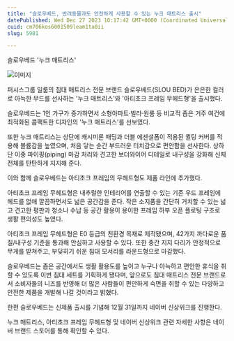 ```yaml
---
title: "슬로우베드, 반려동물과도 안전하게 사용할 수 있는 누크 매트리스 출시"
datePublished: Wed Dec 27 2023 10:17:42 GMT+0000 (Coordinated Universal Time)
cuid: cm706kos6001509leam1ta0ii
slug: 5981

---
```



슬로우베드 '누크 매트리스'

![이미지](https://cdn.hashnode.com/res/hashnode/image/upload/v1739260128079/2adcc029-0b4f-45a6-9ec9-fefb5b01e10a.jpeg)

퍼시스그룹 일룸의 침대 매트리스 전문 브랜드 슬로우베드(SLOU BED)가 은은한 컬러로 아늑한 무드를 선사하는 '누크 매트리스'와 '아티초크 프레임 무헤드형'을 출시했다.

슬로우베드는 1인 가구가 증가하면서 소형아파트·빌라·원룸 등 비교적 좁은 거주 여건에 최적화된 콤팩트한 디자인의 '누크 매트리스'를 선보였다.

또한 누크 매트리스는 상단에 캐시미론 패딩과 더블 에센셜폼이 적용된 퀼팅 커버를 적용해 볼륨감을 높였으며, 처음 닿는 순간 부드러운 터치감으로 편안함을 선사한다. 상하단 이중 파이핑(piping) 마감 처리와 견고한 보더와이어 디테일로 내구성을 강화해 신체 전체를 탄탄하게 지지해 준다.

이와 함께 슬로우베드는 아티초크 프레임의 무헤드형도 제품 라인에 추가했다.

아티초크 프레임 무헤드형은 내추럴한 인테리어를 연출할 수 있는 기존 우드 프레임에 헤드를 없애 깔끔하면서도 넓은 공간감을 준다. 작은 소지품을 간단히 거치할 수 있는 넓고 견고한 평판과 청소나 수납 등 공간 활용이 용이한 프레임 하부 오픈 플로팅 구조로 생활 편의성도 높였다.

아티초크 프레임 무헤드형은 E0 등급의 친환경 목재로 제작됐으며, 42가지 까다로운 품질/내구성 기준을 통과해 안심하고 사용할 수 있다. 또한 중간 지지 다리가 안정적으로 무게를 받쳐주고, 부딪히기 쉬운 침대 모서리를 라운드형으로 마감했다.

슬로우베드는 좁은 공간에서도 생활 활용도를 높이고 누구나 아늑하고 편안한 휴식을 취할 수 있도록 이번 침대 세트를 기획하게 됐다며, 앞으로도 침대 매트리스 전문 브랜드로서 소비자들의 니즈를 반영해 더 많은 사람들이 편안하게 숙면을 취할 수 있는 다양하고 안전한 제품을 개발해 나갈 것이라고 밝혔다.

한편 슬로우베드는 신제품 출시를 기념해 12월 31일까지 네이버 신상위크를 진행한다.

누크 매트리스, 아티초크 프레임 무헤드형 및 네이버 신상위크 관련 자세한 사항은 네이버 브랜드 스토어를 통해 확인할 수 있다.